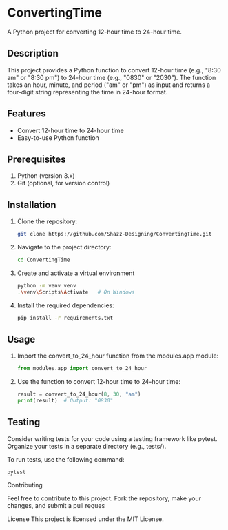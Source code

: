 # ConvertingTime

A Python project for converting 12-hour time to 24-hour time.

## Description

This project provides a Python function to convert 12-hour time (e.g., "8:30 am" or "8:30 pm") to 24-hour time (e.g., "0830" or "2030"). The function takes an hour, minute, and period ("am" or "pm") as input and returns a four-digit string representing the time in 24-hour format.

## Features

- Convert 12-hour time to 24-hour time
- Easy-to-use Python function

## Prerequisites

1. Python (version 3.x)
2. Git (optional, for version control)

## Installation

1. Clone the repository:

   ```bash
   git clone https://github.com/Shazz-Designing/ConvertingTime.git

2. Navigate to the project directory:

   ```bash
   cd ConvertingTime

3. Create and activate a virtual environment 

    ```bash
    python -m venv venv
    .\venv\Scripts\Activate   # On Windows

4. Install the required dependencies:

    ```bash
    pip install -r requirements.txt


## Usage

1. Import the convert_to_24_hour function from the modules.app module:

    ```python
    from modules.app import convert_to_24_hour

2. Use the function to convert 12-hour time to 24-hour time:

    ```python
    result = convert_to_24_hour(8, 30, "am")
    print(result)  # Output: "0830"


## Testing

Consider writing tests for your code using a testing framework like pytest. Organize your tests in a separate directory (e.g., tests/).

To run tests, use the following command:

    pytest


Contributing

Feel free to contribute to this project. Fork the repository, make your changes, and submit a pull reques


License
This project is licensed under the MIT License.